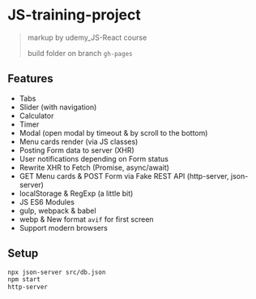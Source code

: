 # JS-training-project

> markup by udemy_JS-React course
> 
> build folder on branch `gh-pages`

## Features

- Tabs
- Slider (with navigation)
- Calculator
- Timer
- Modal (open modal by timeout & by scroll to the bottom)
- Menu cards render (via JS classes)
- Posting Form data to server (XHR)
- User notifications depending on Form status
- Rewrite XHR to Fetch (Promise, async/await)
- GET Menu cards & POST Form via Fake REST API (http-server, json-server)
- localStorage & RegExp (a little bit)
- JS ES6 Modules
- gulp, webpack & babel
- webp & New format `avif` for first screen
- Support modern browsers

## Setup

```bash
npx json-server src/db.json
npm start
http-server
```
